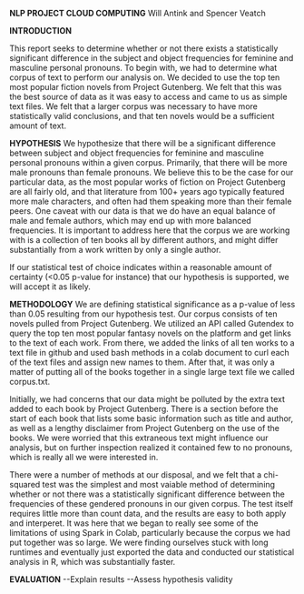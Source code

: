 
**NLP PROJECT CLOUD COMPUTING**
Will Antink and Spencer Veatch

**INTRODUCTION**

This report seeks to determine whether or not there exists a statistically significant difference in the subject and object frequencies for feminine and masculine personal pronouns. To begin with, we had to determine what corpus of text to perform our analysis on. We decided to use the top ten most popular fiction novels from Project Gutenberg. We felt that this was the best source of data as it was easy to access and came to us as simple text files. We felt that a larger corpus was necessary to have more statistically valid conclusions, and that ten novels would be a sufficient amount of text.

**HYPOTHESIS**
We hypothesize that there will be a significant difference between subject and object frequencies for feminine and masculine personal pronouns within a given corpus. Primarily, that there will be more male pronouns than female pronouns. We believe this to be the case for our particular data, as the most popular works of fiction on Project Gutenberg are all fairly old, and that literature from 100+ years ago typically featured more male characters, and often had them speaking more than their female peers. One caveat with our data is that we do have an equal balance of male and female authors, which may end up with more balanced frequencies. It is important to address here that the corpus we are working with is a collection of ten books all by different authors, and might differ substantially from a work written by only a single author.

If our statistical test of choice indicates within a reasonable amount of certainty (<0.05 p-value for instance) that our hypothesis is supported, we will accept it as likely.

**METHODOLOGY**
We are defining statistical significance as a p-value of less than 0.05 resulting from our hypothesis test. Our corpus consists of ten novels pulled from Project Gutenberg. We utilized an API called Gutendex to query the top ten most popular fantasy novels on the platform and get links to the text of each work. From there, we added the links of all ten works to a text file in github and used bash methods in a colab document to curl each of the text files and assign new names to them. After that, it was only a matter of putting all of the books together in a single large text file we called corpus.txt.

Initially, we had concerns that our data might be polluted by the extra text added to each book by Project Gutenberg. There is a section before the start of each book that lists some basic information such as title and author, as well as a lengthy disclaimer from Project Gutenberg on the use of the books. We were worried that this extraneous text might influence our analysis, but on further inspection realized it contained few to no pronouns, which is really all we were interested in.

There were a number of methods at our disposal, and we felt that a chi-squared test was the simplest and most vaiable method of determining whether or not there was a statistically significant difference between the frequencies of these gendered pronouns in our given corpus. The test itself requires little more than count data, and the results are easy to both apply and interperet. It was here that we began to really see some of the limitations of using Spark in Colab, particularly because the corpus we had put together was so large. We were finding ourselves stuck with long runtimes and eventually just exported the data and conducted our statistical analysis in R, which was substantially faster.

**EVALUATION**
--Explain results
--Assess hypothesis validity
